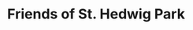 ---
title: Friends of St. Hedwig Park
hero:
  image: /images/olivia-bauso-801218-unsplash.jpg
  overlay: blue
  title: Friends of St. Hedwig Park
  text: A neighborhood reimagined through collaboration
  button: true
  alignment: center
post_hero_text:
  title:
  text: |-
    St. Hedwig Park provides recreation, joy, and community to an estimated 33,000 people in Southwest Detroit. Seven schools, countless families, numerous recreational leagues, and 900+ PK to 8th graders across the street at Academy of Americas call St. Hedwig their own. But for too long they've had to take care of it alone. 
    
    The Friends of St. Hedwig Park builds on the progress of the SHP Coalition and the City of Detroit by working alongside an enthusiastic group of neighbors, coaches, teachers, and non-profits. St. Hedwig Park is an unmistakable opportunity to enhance social, economic, and recreational activity in Southwest Detroit.
  link: Learn More
  url: /about
  button: primary
  alignment: center
  overlay: none
quote_section:
  quote: Children need freedom and time to play. Play is not a luxury. Play is a neccessity.
  author: Kay Redfield Jamison
  image: /images/pengsheng-guo-134596-unsplash.jpg
  overlay: red
  quotations: true
park_needs:
  image: /images/image001.jpg
  direction: ltr
  title: Give a Little Love
  text: While St. Hedwig Park is used and enjoyed daily by hundreds of people, it could use a little love. The fields flood easily, the bathrooms are outdated, and the only gathering shelter was recently torn down due to deterioration. Friends of St. Hedwig Park initiated a community survey to find out what the community most wanted. Their response was unanimous in wanting
  list:
    - item: Greater Safety
    - item: A Gathering Place
    - item: Better & More Bathrooms
    - item: New Sports Field for Youth Teams
    - item: New Playground for Multi-Generational Use
park_plan:
  image: /images/rendering1.png
  direction: rtl
  title: The Plan
  text: Friends of St. Hedwig consulted with neighbors and community leaders before asking Kraemer Design Group to begin work on a plan. 
  list:
    - item: Three new baseball fields - One regulation size field and two smaller diamonds for youth leagues
    - item: A large nmulti-use field
    - item: A pavillion with restrooms and concessions
    - item: Community gardens
    - item: A basketball court
    - item: Playground equipment and games
    - item: A half-mile walking path
    - item: Lighting for additional security and nighttime games
  link: How to Help
  url: how-to-help
quote_section_two:
  quote: Play spaces should provide meaningful and relevant experiences to meet the broad range of developmental needs within each community
  author: Dan Perrault, Michigan Recreation Construction
  image: /images/image002.jpg
  overlay: green
  quotations: true
cta:
  text: We want to hear from you
  button_text: How to Help
  button_destination: /how-to-help
  button_color: green
  background_color: red
seo_description: "Friends of St. Hedwig Park"
metatitle: "Friends of St. Hedwig Park"
---
